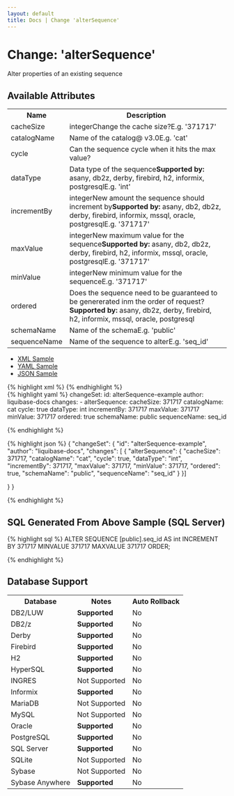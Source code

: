 ```yaml
---
layout: default
title: Docs | Change 'alterSequence'
---
```


<!-- ====================================================== -->
<!-- GENERATED BY ChangeDocGenerator DO NOT MODIFY MANUALLY -->
<!-- ====================================================== -->

  <script>
  $(function() {
    $( "#changelog-tabs" ).tabs();
  });
</script>

# Change: 'alterSequence'

Alter properties of an existing sequence

## Available Attributes ##

<table class='attribs'>
<tr><th>Name</th><th>Description</th></tr>
<tr><td class="name">cacheSize</td><td class="desc"><span class="type">integer</span>Change the cache size?<span class="right"><span class="sample">E.g. <span class="val">&#x27;371717&#x27;</span></span></span></td></tr>
<tr><td class="name">catalogName</td><td class="desc">Name of the catalog<span class="right"><span class="since">@ v3.0</span><span class="sample">E.g. <span class="val">&#x27;cat&#x27;</span></span></span></td></tr>
<tr><td class="name">cycle</td><td class="desc">Can the sequence cycle when it hits the max value?<span class="right"></span></td></tr>
<tr><td class="name">dataType</td><td class="desc">Data type of the sequence<span class="support"><b>Supported by: </b>asany, db2z, derby, firebird, h2, informix, postgresql</span><span class="right"><span class="sample">E.g. <span class="val">&#x27;int&#x27;</span></span></span></td></tr>
<tr><td class="name">incrementBy</td><td class="desc"><span class="type">integer</span>New amount the sequence should increment by<span class="support"><b>Supported by: </b>asany, db2, db2z, derby, firebird, informix, mssql, oracle, postgresql</span><span class="right"><span class="sample">E.g. <span class="val">&#x27;371717&#x27;</span></span></span></td></tr>
<tr><td class="name">maxValue</td><td class="desc"><span class="type">integer</span>New maximum value for the sequence<span class="support"><b>Supported by: </b>asany, db2, db2z, derby, firebird, h2, informix, mssql, oracle, postgresql</span><span class="right"><span class="sample">E.g. <span class="val">&#x27;371717&#x27;</span></span></span></td></tr>
<tr><td class="name">minValue</td><td class="desc"><span class="type">integer</span>New minimum value for the sequence<span class="right"><span class="sample">E.g. <span class="val">&#x27;371717&#x27;</span></span></span></td></tr>
<tr><td class="name">ordered</td><td class="desc">Does the sequence need to be guaranteed to be genererated inm the order of request?<span class="support"><b>Supported by: </b>asany, db2z, derby, firebird, h2, informix, mssql, oracle, postgresql</span><span class="right"></span></td></tr>
<tr><td class="name">schemaName</td><td class="desc">Name of the schema<span class="right"><span class="sample">E.g. <span class="val">&#x27;public&#x27;</span></span></span></td></tr>
<tr><td class="name" required>sequenceName</td><td class="desc">Name of the sequence to alter<span class="right"><span class="sample">E.g. <span class="val">&#x27;seq_id&#x27;</span></span></span></td></tr>
</table>

<div id='changelog-tabs'>
<ul>
    <li><a href="#tab-xml">XML Sample</a></li>
    <li><a href="#tab-yaml">YAML Sample</a></li>
    <li><a href="#tab-json">JSON Sample</a></li>
  </ul>
<div id='tab-xml'>
{% highlight xml %}
<changeSet author="liquibase-docs" id="alterSequence-example">
    <alterSequence cacheSize="371717"
            catalogName="cat"
            cycle="true"
            dataType="int"
            incrementBy="371717"
            maxValue="371717"
            minValue="371717"
            ordered="true"
            schemaName="public"
            sequenceName="seq_id"/>
</changeSet>
{% endhighlight %}
</div>
<div id='tab-yaml'>
{% highlight yaml %}
changeSet:
  id: alterSequence-example
  author: liquibase-docs
  changes:
  - alterSequence:
      cacheSize: 371717
      catalogName: cat
      cycle: true
      dataType: int
      incrementBy: 371717
      maxValue: 371717
      minValue: 371717
      ordered: true
      schemaName: public
      sequenceName: seq_id

{% endhighlight %}
</div>
<div id='tab-json'>
{% highlight json %}
{
  "changeSet": {
    "id": "alterSequence-example",
    "author": "liquibase-docs",
    "changes": [
      {
        "alterSequence": {
          "cacheSize": 371717,
          "catalogName": "cat",
          "cycle": true,
          "dataType": "int",
          "incrementBy": 371717,
          "maxValue": 371717,
          "minValue": 371717,
          "ordered": true,
          "schemaName": "public",
          "sequenceName": "seq_id"
        }
      }]
    
  }
}

{% endhighlight %}
</div>
</div>


## SQL Generated From Above Sample (SQL Server)

{% highlight sql %}
ALTER SEQUENCE [public].seq_id AS int INCREMENT BY 371717 MINVALUE 371717 MAXVALUE 371717 ORDER;


{% endhighlight %}

## Database Support

<table style='border:1;'>
<tr><th>Database</th><th>Notes</th><th>Auto Rollback</th></tr>
<tr><td>DB2/LUW</td><td><b>Supported</b></td><td>No</td></tr>
<tr><td>DB2/z</td><td><b>Supported</b></td><td>No</td></tr>
<tr><td>Derby</td><td><b>Supported</b></td><td>No</td></tr>
<tr><td>Firebird</td><td><b>Supported</b></td><td>No</td></tr>
<tr><td>H2</td><td><b>Supported</b></td><td>No</td></tr>
<tr><td>HyperSQL</td><td><b>Supported</b></td><td>No</td></tr>
<tr><td>INGRES</td><td>Not Supported</td><td>No</td></tr>
<tr><td>Informix</td><td><b>Supported</b></td><td>No</td></tr>
<tr><td>MariaDB</td><td>Not Supported</td><td>No</td></tr>
<tr><td>MySQL</td><td>Not Supported</td><td>No</td></tr>
<tr><td>Oracle</td><td><b>Supported</b></td><td>No</td></tr>
<tr><td>PostgreSQL</td><td><b>Supported</b></td><td>No</td></tr>
<tr><td>SQL Server</td><td><b>Supported</b></td><td>No</td></tr>
<tr><td>SQLite</td><td>Not Supported</td><td>No</td></tr>
<tr><td>Sybase</td><td>Not Supported</td><td>No</td></tr>
<tr><td>Sybase Anywhere</td><td><b>Supported</b></td><td>No</td></tr>
</table>
